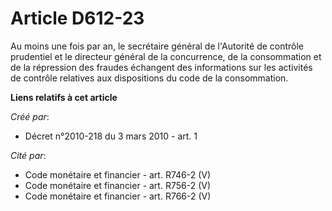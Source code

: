 # Article D612-23

Au moins une fois par an, le secrétaire général de l'Autorité de contrôle prudentiel et le directeur général de la
concurrence, de la consommation et de la répression des fraudes échangent des informations sur les activités de contrôle
relatives aux dispositions du code de la consommation.

**Liens relatifs à cet article**

_Créé par_:

  - Décret n°2010-218 du 3 mars 2010 - art. 1

_Cité par_:

  - Code monétaire et financier - art. R746-2 (V)
  - Code monétaire et financier - art. R756-2 (V)
  - Code monétaire et financier - art. R766-2 (V)
